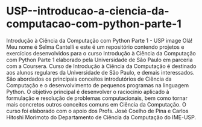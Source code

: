 # USP--introducao-a-ciencia-da-computacao-com-python-parte-1
Introdução à Ciência da Computação com Python Parte 1 - USP   image Olá! Meu nome é Selma Cantelli e este é um repositório contendo projetos e exercícios desenvolvidos para o curso Introdução à Ciência da Computação com Python Parte 1 elaborado pela Universidade de São Paulo em parceria com a Coursera.  Curso de Introdução à Ciência da Computação é destinado aos alunos regulares da Universidade de São Paulo, e demais interessados.  São abordados os principais conceitos introdutórios de Ciência da Computação e o desenvolvimento de pequenos programas na linguagem Python.  O objetivo principal é desenvolver o raciocínio aplicado à formulação e resolução de problemas computacionais, bem como tornar mais concretos outros conceitos comuns em Ciência da Computação.  O curso foi elaborado com o apoio dos Profs. José Coelho de Pina e Carlos Hitoshi Morimoto do Departamento de Ciência da Computação do IME-USP.

